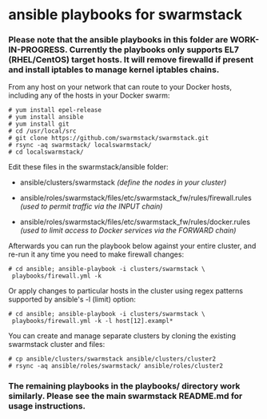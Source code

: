# ansible playbooks for swarmstack

### Please note that the ansible playbooks in this folder are WORK-IN-PROGRESS. Currently the playbooks only supports EL7 (RHEL/CentOS) target hosts. It will remove firewalld if present and install iptables to manage kernel iptables chains.

From any host on your network that can route to your Docker hosts, including any of the hosts in your Docker swarm:

```
# yum install epel-release
# yum install ansible
# yum install git
# cd /usr/local/src
# git clone https://github.com/swarmstack/swarmstack.git
# rsync -aq swarmstack/ localswarmstack/
# cd localswarmstack/
```

Edit these files in the swarmstack/ansible folder: 

* ansible/clusters/swarmstack _(define the nodes in your cluster)_

* ansible/roles/swarmstack/files/etc/swarmstack_fw/rules/firewall.rules _(used to permit traffic via the INPUT chain)_

* ansible/roles/swarmstack/files/etc/swarmstack_fw/rules/docker.rules _(used to limit access to Docker services via the FORWARD chain)_

Afterwards you can run the playbook below against your entire cluster, and re-run it any time you need to make firewall changes:

```
# cd ansible; ansible-playbook -i clusters/swarmstack \
 playbooks/firewall.yml -k

```
Or apply changes to particular hosts in the cluster using regex patterns supported by ansible's -l (limit) option:
```
# cd ansible; ansible-playbook -i clusters/swarmstack \
 playbooks/firewall.yml -k -l host[12].exampl*
```

You can create and manage separate clusters by cloning the existing swarmstack cluster and files:
```
# cp ansible/clusters/swarmstack ansible/clusters/cluster2
# rsync -aq ansible/roles/swarmstack/ ansible/roles/cluster2
```

### The remaining playbooks in the playbooks/ directory work similarly. Please see the main swarmstack README.md for usage instructions.
